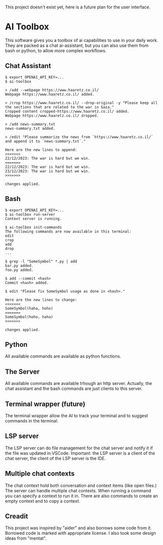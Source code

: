 This project doesn't exist yet, here is a future plan for the user interface.

# AI Toolbox

This software gives you a toolbox of ai capabilities to use in your daily work.
They are packed as a chat ai-assistant, but you can also use them from bash or python, to allow more complex workflows.

## Chat Assistant

```
$ export OPENAI_API_KEY=...
$ ai-toolbox

> /add --webpage https://www.haaretz.co.il/
Webpage https://www.haaretz.co.il/ added.

> /crop https://www.haaretz.co.il/ --drop-original -y "Please keep all the sections that are related to the war in Gaza."
Cropped content cropped-https://www.haaretz.co.il/ added.
Webpage https://www.haaretz.co.il/ dropped.

> /add news-summary.txt
news-summary.txt added.

> /edit "Please summarize the news from `https://www.haaretz.co.il/` and append it to `news-summary.txt`."

Here are the new lines to append:
<<<<<<<
22/12/2023: The war is hard but we win.
=======
22/12/2023: The war is hard but we win.
23/12/2023: The war is hard but we win.
>>>>>>>

changes applied.
```

## Bash

```
$ export OPENAI_API_KEY=...
$ ai-toolbox run-server
Context server is running.

$ ai-toolbox init-commands
The following commands are now available in this terminal:
edit
crop
add
drop
...

$ grep -l "SomeSymbol" *.py | add
bar.py added.
foo.py added.

$ add --commit <hash>
Commit <hash> added.

$ edit "Please fix SomeSymbol usage as done in <hash>."

Here are the new lines to change:
<<<<<<<
SomeSymbol(haha, hoho)
=======
SomeSymbol(hoho, haha)
>>>>>>>

changes applied.

```

## Python

All available commands are available as python functions.

## The Server

All available commands are available trhough an http server. Actually, the chat assistant and the bash commands are just clients to this server.

## Terminal wrapper (future)

The terminal wrapper allow the AI to track your terminal and to suggest commands in the terminal.

## LSP server

The LSP server can do file management for the chat server and notify it if the file was updated in VSCode. Important: the LSP server is a client of the chat server, the client of the LSP server is the IDE.

## Multiple chat contexts

The chat context hold both conversation and context items (like open files.) The server can handle multiple chat contexts. When running a command you can specify a context to run it in. There are also commands to create an empty context and to copy a context.

## Creadit

This project was inspired by "aider" and also borrows some code from it.
Borrowed code is marked with appropriate license.
I also took some design ideas from "mentat".
